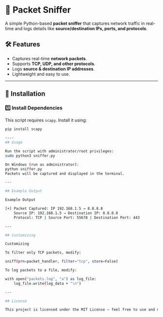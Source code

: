 # 📡 Packet Sniffer

A simple Python-based **packet sniffer** that captures network traffic in real-time and logs details like **source/destination IPs, ports, and protocols**.

## 🛠 Features
- Captures real-time **network packets**.
- Supports **TCP, UDP, and other protocols**.
- Logs **source & destination IP addresses**.
- Lightweight and easy to use.

---

## 🚀 Installation

### 1️⃣ Install Dependencies
This script requires `scapy`. Install it using:

```bash
pip install scapy

----
## Usage

Run the script with administrator/root privileges:
sudo python3 sniffer.py

On Windows (run as administrator):
python sniffer.py
Packets will be captured and displayed in the terminal.

---

## Example Output

Example Output

[+] Packet Captured: IP 192.168.1.5 → 8.8.8.8
    Source IP: 192.168.1.5 → Destination IP: 8.8.8.8
    Protocol: TCP | Source Port: 55678 | Destination Port: 443

---

## Customizing

Customizing

To filter only TCP packets, modify:

sniff(prn=packet_handler, filter="tcp", store=False)

To log packets to a file, modify:

with open("packets.log", "a") as log_file:
    log_file.write(log_data + "\n")

---

## License

This project is licensed under the MIT License – feel free to use and modify it.
